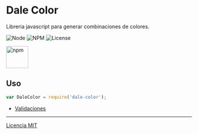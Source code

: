 # Dale Color

Libreria javascript para generar combinaciones de colores.

![Node](https://img.shields.io/badge/NodeJS-v12.20.0-blue)
![NPM](https://img.shields.io/badge/NPM-v6.14.8-blue)
![License](https://img.shields.io/badge/License-MIT-green)

<p align="left">
  <a href="https://www.npmjs.com/package/dale-color" target="_blank"><img src="https://gist.githubusercontent.com/laloinsane/df14b3f9d80448fd7cc8d513a1824db7/raw/3588999ef0db4bb5584083b3e3897b06d1dbca80/npm-badge.svg" alt="npm" height="60"></a>
</p>

## Uso

```js
var DaleColor = require('dale-color');
```

- [Validaciones](https://gist.github.com/laloinsane/a2d06c58a741744c33bc740ace3b237f)

---

[Licencia MIT](https://github.com/laloinsane/dale-color/blob/master/LICENSE.md)